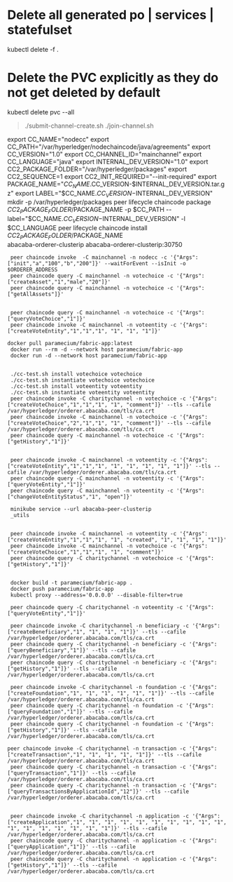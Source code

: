 
# Delete all generated po | services | statefulset
kubectl delete -f .

# Delete the PVC explicitly as they do not get deleted by default
kubectl delete pvc --all

> ./submit-channel-create.sh
> ./join-channel.sh

export CC_NAME="nodecc"
export CC_PATH="/var/hyperledger/nodechaincode/java/agreements"
export CC_VERSION="1.0"
export CC_CHANNEL_ID="mainchannel"
export CC_LANGUAGE="java"
export INTERNAL_DEV_VERSION="1.0"
export CC2_PACKAGE_FOLDER="/var/hyperledger/packages"
export CC2_SEQUENCE=1
export CC2_INIT_REQUIRED="--init-required"
export PACKAGE_NAME="$CC_NAME.$CC_VERSION-$INTERNAL_DEV_VERSION.tar.gz"
export LABEL="$CC_NAME.$CC_VERSION-$INTERNAL_DEV_VERSION"
    mkdir -p /var/hyperledger/packages
    peer lifecycle chaincode package $CC2_PACKAGE_FOLDER/$PACKAGE_NAME -p $CC_PATH --label="$CC_NAME.$CC_VERSION-$INTERNAL_DEV_VERSION" -l $CC_LANGUAGE
    peer lifecycle chaincode install  $CC2_PACKAGE_FOLDER/$PACKAGE_NAME  
    abacaba-orderer-clusterip
    abacaba-orderer-clusterip:30750


     peer chaincode invoke  -C mainchannel -n nodecc -c '{"Args":["init","a","100","b","200"]}' --waitForEvent --isInit -o $ORDERER_ADDRESS 
     peer chaincode query -C mainchannel -n votechoice -c '{"Args":["createAsset","1","male","20"]}'
     peer chaincode query -C mainchannel -n votechoice -c '{"Args":["getAllAssets"]}'

       
     peer chaincode query -C mainchannel -n votechoice -c '{"Args":["queryVoteChoice","1"]}'
     peer chaincode invoke -C mainchannel -n voteentity -c '{"Args":["createVoteEntity","1","1","1", "1", "1", "1"]}'

    docker pull paramecium/fabric-app:latest
     docker run --rm -d --network host paramecium/fabric-app
     docker run -d --network host paramecium/fabric-app


     ./cc-test.sh install votechoice votechoice
     ./cc-test.sh instantiate votechoice votechoice
     ./cc-test.sh install voteentity voteentity
     ./cc-test.sh instantiate voteentity voteentity
     peer chaincode invoke -C charitychannel -n votechoice -c '{"Args":["createVoteChoice","1","1","1", "1", "comment"]}' --tls --cafile /var/hyperledger/orderer.abacaba.com/tls/ca.crt
     peer chaincode invoke -C mainchannel -n votechoice -c '{"Args":["createVoteChoice","2","1","1", "1", "comment"]}' --tls --cafile /var/hyperledger/orderer.abacaba.com/tls/ca.crt
     peer chaincode query -C mainchannel -n votechoice -c '{"Args":["getHistory","1"]}'
       

     peer chaincode invoke -C mainchannel -n voteentity -c '{"Args":["createVoteEntity","1","1","1", "1", "1", "1", "1", "1"]}' --tls --cafile /var/hyperledger/orderer.abacaba.com/tls/ca.crt
     peer chaincode query -C mainchannel -n voteentity -c '{"Args":["queryVoteEntity","1"]}'
     peer chaincode query -C mainchannel -n voteentity -c '{"Args":["changeVoteEntityStatus","1", "open"]}'

     minikube service --url abacaba-peer-clusterip
     _utils


     peer chaincode invoke -C mainchannel -n voteentity -c '{"Args":["createVoteEntity","1","1","1", "1", "created", "1", "1", "1", "1"]}'
     peer chaincode invoke -C mainchannel -n votechoice -c '{"Args":["createVoteChoice","1","1","1", "1", "comment"]}'
     peer chaincode query -C charitychannel -n votechoice -c '{"Args":["getHistory","1"]}'


     docker build -t paramecium/fabric-app .
     docker push paramecium/fabric-app
     kubectl proxy --address='0.0.0.0' --disable-filter=true

     peer chaincode query -C charitychannel -n voteentity -c '{"Args":["queryVoteEntity","1"]}'

     peer chaincode invoke -C charitychannel -n beneficiary -c '{"Args":["createBeneficiary","1", "1", "1", "1"]}' --tls --cafile /var/hyperledger/orderer.abacaba.com/tls/ca.crt
     peer chaincode query -C charitychannel -n beneficiary -c '{"Args":["queryBeneficiary","1"]}' --tls --cafile /var/hyperledger/orderer.abacaba.com/tls/ca.crt
     peer chaincode query -C charitychannel -n beneficiary -c '{"Args":["getHistory","1"]}' --tls --cafile /var/hyperledger/orderer.abacaba.com/tls/ca.crt

     peer chaincode invoke -C charitychannel -n foundation -c '{"Args":["createFoundation","1", "1", "1", "1", "1", "1"]}' --tls --cafile /var/hyperledger/orderer.abacaba.com/tls/ca.crt
     peer chaincode query -C charitychannel -n foundation -c '{"Args":["queryFoundation","1"]}' --tls --cafile /var/hyperledger/orderer.abacaba.com/tls/ca.crt
     peer chaincode query -C charitychannel -n foundation -c '{"Args":["getHistory","1"]}' --tls --cafile /var/hyperledger/orderer.abacaba.com/tls/ca.crt

    peer chaincode invoke -C charitychannel -n transaction -c '{"Args":["createTransaction","1", "1", "1", "1", "1"]}' --tls --cafile /var/hyperledger/orderer.abacaba.com/tls/ca.crt
     peer chaincode query -C charitychannel -n transaction -c '{"Args":["queryTransaction","1"]}' --tls --cafile /var/hyperledger/orderer.abacaba.com/tls/ca.crt
     peer chaincode query -C charitychannel -n transaction -c '{"Args":["queryTransactionsByApplicationId","12"]}' --tls --cafile /var/hyperledger/orderer.abacaba.com/tls/ca.crt


     peer chaincode invoke -C charitychannel -n application -c '{"Args":["createApplication","1", "1", "1", "1", "1", "1", "1", "1", "1", "1", "1", "1", "1", "1", "1", "1", "1"]}' --tls --cafile /var/hyperledger/orderer.abacaba.com/tls/ca.crt
     peer chaincode query -C charitychannel -n application -c '{"Args":["queryApplication","1"]}' --tls --cafile /var/hyperledger/orderer.abacaba.com/tls/ca.crt
     peer chaincode query -C charitychannel -n application -c '{"Args":["getHistory","1"]}' --tls --cafile /var/hyperledger/orderer.abacaba.com/tls/ca.crt